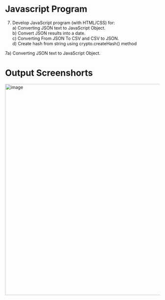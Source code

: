 # Javascript Program
7. Develop JavaScript program (with HTML/CSS) for: <br>
a) Converting JSON text to JavaScript Object. <br>
b) Convert JSON results into a date. <br>
c) Converting From JSON To CSV and CSV to JSON. <br>
d) Create hash from string using crypto.createHash() method 

7a) Converting JSON text to JavaScript Object.
# Output Screenshorts
<img width="940" height="687" alt="image" src="https://github.com/user-attachments/assets/3556c08b-8b76-49a3-bafa-3ebaa38f0cc3" />

